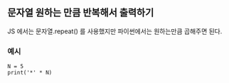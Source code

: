 ## 문자열 원하는 만큼 반복해서 출력하기

JS 에서는 문자열.repeat() 를 사용했지만 파이썬에서는 원하는만큼 곱해주면 된다.

### 예시

    N = 5
    print('*' * N)